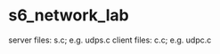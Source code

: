# s6_network_lab

server files: <filename>s.c;  e.g. udps.c
client files: <filename>c.c; e.g. udpc.c
